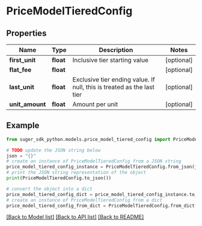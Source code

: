 # PriceModelTieredConfig


## Properties

Name | Type | Description | Notes
------------ | ------------- | ------------- | -------------
**first_unit** | **float** | Inclusive tier starting value | [optional] 
**flat_fee** | **float** |  | [optional] 
**last_unit** | **float** | Exclusive tier ending value. If null, this is treated as the last tier | [optional] 
**unit_amount** | **float** | Amount per unit | [optional] 

## Example

```python
from suger_sdk_python.models.price_model_tiered_config import PriceModelTieredConfig

# TODO update the JSON string below
json = "{}"
# create an instance of PriceModelTieredConfig from a JSON string
price_model_tiered_config_instance = PriceModelTieredConfig.from_json(json)
# print the JSON string representation of the object
print(PriceModelTieredConfig.to_json())

# convert the object into a dict
price_model_tiered_config_dict = price_model_tiered_config_instance.to_dict()
# create an instance of PriceModelTieredConfig from a dict
price_model_tiered_config_from_dict = PriceModelTieredConfig.from_dict(price_model_tiered_config_dict)
```
[[Back to Model list]](../README.md#documentation-for-models) [[Back to API list]](../README.md#documentation-for-api-endpoints) [[Back to README]](../README.md)


